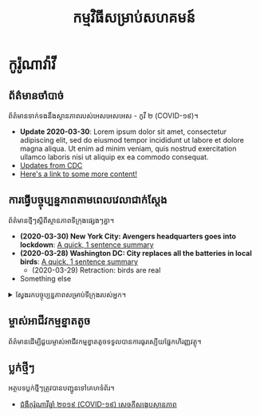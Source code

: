 ﻿---
title: កម្មវិធីសម្រាប់សហគមន៍
layout: layout_home_km
---

# កូរ៉ូណាវ៉ាវី

## ព័ត៌មានចាំបាច់

ព័ត៌មានទាក់ទងនឹងស្ថានភាពរបស់អេសអេសអេស - កូវី ២ (COVID-១៩)។

* **Update 2020-03-30**: Lorem ipsum dolor sit amet, consectetur adipiscing elit, sed do eiusmod tempor incididunt ut labore et dolore magna aliqua. Ut enim ad minim veniam, quis nostrud exercitation ullamco laboris nisi ut aliquip ex ea commodo consequat. 
* [Updates from CDC](https://www.cdc.gov/coronavirus/2019-ncov/cases-updates/summary.html)
* [Here's a link to some more content!](#)

## ការធ្វើបច្ចុប្បន្នភាពតាមពេលវេលាជាក់ស្តែង

ព័ត៌មានថ្មីៗស្តីពីស្ថានភាពទីក្រុងផ្សេងៗគ្នា។

* **(2020-03-30) New York City: Avengers headquarters goes into lockdown**: [A quick, 1 sentence summary](#)
* **(2020-03-28) Washington DC: City replaces all the batteries in local birds**: [A quick, 1 sentence summary](#)
	* (2020-03-29) Retraction: birds are real
* Something else

<details><summary>ស្វែងរកបច្ចុប្បន្នភាពសម្រាប់ទីក្រុងរបស់អ្នក។</summary>

### ទីក្រុង
* [ទីក្រុងឈីកាហ្គោ | Chicago](#)
* [ទីក្រុងឡូសអាន់ជឺឡេសរ | Los Angeles (LA)](#)
* [ទីក្រុង​ញ៉ូ​យ៉​ក | New York City (NYC)](#)
* [វ៉ាស៊ីនតោនឌីស៊ី។ | Washington D.C. (DC)](#)

</details>

<p></p>

## ម្ចាស់អាជីវកម្មខ្នាតតូច

ព័ត៌មានដើម្បីជួយម្ចាស់អាជីវកម្មខ្នាតតូចទទួលបានការធូរស្បើយផ្នែកហិរញ្ញវត្ថុ។

## ប្លក់ថ្មីៗ

អត្ថបទប្លក់ថ្មីៗត្រូវបានបញ្ជូនទៅគេហទំព័រ។

<ul>
	<li><a href="./km/posts/2020-03-21-cv19-summary">ជំងឺកូរ៉ូណាវីឆ្នាំ ២០១៩ (COVID-១៩) សេចក្តីសង្ខេបស្ថានភាព</a></li>
</ul>

<br></br>

